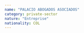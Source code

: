 ```yaml
---
name: "PALACIO ABOGADOS ASOCIADOS"
category: private-sector
nature: "Entreprise"
nationality: COL
---
```

